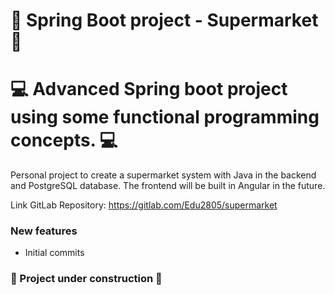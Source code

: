 # 🛒  Spring Boot project - Supermarket 🛒
# 💻 Advanced Spring boot project using some functional programming concepts. 💻

Personal project to create a supermarket system with Java in the backend and PostgreSQL database. The frontend will be built in Angular in the future.

Link GitLab Repository: https://gitlab.com/Edu2805/supermarket

### New features
* Initial commits 

### 🚧 Project under construction 🚧
